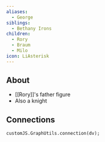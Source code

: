 ```yaml
---
aliases:
  - George
siblings:
  - Bethany Irons
children:
  - Rory
  - Braum
  - Milo
icon: LiAsterisk
---
```


## About

- [[Rory]]'s father figure
- Also a knight

## Connections

```dataviewjs
customJS.GraphUtils.connection(dv);
```
